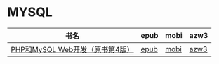 # MYSQL

| 书名 | epub | mobi | azw3 |
| --- | --- | --- | --- |
| [PHP和MySQL Web开发（原书第4版）](http://ct.dalanmei.com/f/31084289-571789425-07257e) | [epub](http://ct.dalanmei.com/f/31084289-571789425-07257e) | [mobi](http://ct.dalanmei.com/f/31084289-571456789-acc921) | [azw3](http://ct.dalanmei.com/f/31084289-571894563-9728af) |
